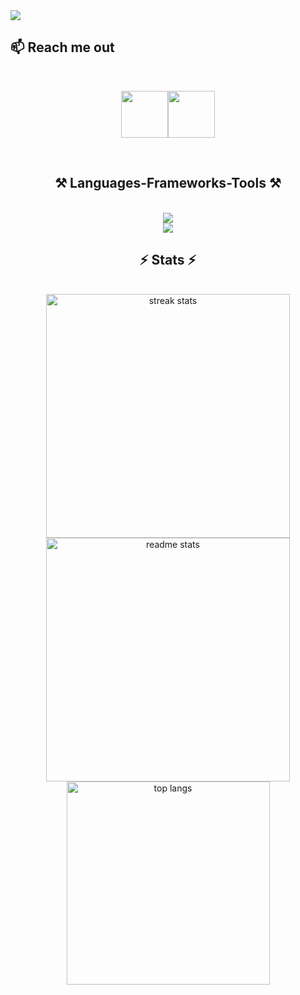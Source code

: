 <a href="https://www.facebook.com/AdnaNation.Me">
<img src="https://i.ibb.co/9hhNyzZ/Blue-and-White-Gradient-Web-Developer-Linked-In-Article-Cover-Image.gif" />
</a>

## :mailbox: Reach me out

<br />

[<p align="center">  <img height="75" src="https://github.com/mir-hussain/mir-hussain/blob/main/images/icons/Facebook.png">](https://www.facebook.com/AdnaNation.Me)[<img height="75" src="https://github.com/mir-hussain/mir-hussain/blob/main/images/icons/Twitter.png"> </p>](https://x.com/AdnaNation27)

<br />

<h2 align="center">⚒️ Languages-Frameworks-Tools ⚒️</h2>
<br/>
<div align="center">
    <img src="https://skillicons.dev/icons?i=react,css,tailwind,github,figma,git,html,vscode" /><br>
    <img src="https://skillicons.dev/icons?i=javascript,nodejs,express,mongodb,firebase,nextjs" /><br>
</div>
<h2 align="center">⚡ Stats ⚡</h2>
<br>
<div align=center>
  <img width=390  src="https://github-readme-streak-stats.herokuapp.com/?user=AdnaNation&count_private=true&theme=react&border_radius=10" alt="streak stats" />
  <img width=390  src="https://github-readme-stats.vercel.app/api?username=AdnaNation&count_private=true&show_icons=true&theme=react&rank_icon=github&border_radius=10" alt="readme stats" />
    <br/>

  <img width=325 align="center" src="https://github-readme-stats.vercel.app/api/top-langs?username=AdnaNation&show_icons=true&locale=en&layout=compact&theme=react&border_radius=10&size_weight=0.5&count_weight=0.5&exclude_repo=github-readme-stats" alt="top langs" />
<!--<img width=325 align="center" src="http://github-profile-summary-cards.vercel.app/api/cards/profile-details?username=AdnaNation&theme=algolia" alt="top langs" />-->
  
</div>



